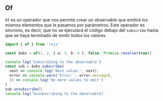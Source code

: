## Of

`Of` es un operador que nos permite crear un observable que emitirá los mismos elementos que le pasamos por parámetros. Este operador es síncrono, es decir, que no se ejecutará el código debajo del `subscribe` hasta que se haya terminado de emitir todos los valores.

```typescript
import { of } from 'rxjs'

const $obs = of(1, 2, { a: 3, b: 4 }, false, Promise.resolve(true))

console.log('Subscribing to the observable')
const sub = $obs.subscribe(
  next => console.log('Next value:', next),
  error => console.warn('Error:', error.message),
  () => console.log('No more values to emit')
)
sub.unsubscribe()
console.log('Unsubscribing to the observable)
```